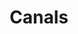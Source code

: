 ---
title: Canals
longTitle: 'Canals'
tags:
- gccommon
french:
- "[[Canal]]"
relatedTerm:
- "[[Locks]]"
---